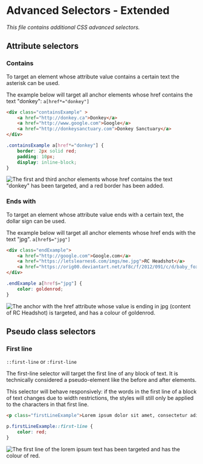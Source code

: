 # Advanced Selectors - Extended

_This file contains additional CSS advanced selectors._

## Attribute selectors

### Contains
To target an element whose attribute value contains a certain text the asterisk can be used.

The example below will target all anchor elements whose href contains the text "donkey":
`a[href*="donkey"]`

```html
<div class="containsExample" >
    <a href="http://donkey.ca">Donkey</a>
    <a href="http://www.google.com">Google</a>
    <a href="http://donkeysanctuary.com">Donkey Sanctuary</a>
</div>
```
```css
.containsExample a[href*="donkey"] {
    border: 2px solid red;
	padding: 10px;
	display: inline-block;
}
```

![The first and third anchor elements whose href contains the text "donkey" has been targeted, and a red border has been added.](https://hychalknotes.s3.amazonaws.com/contains-selector--conEd.png)

### Ends with
To target an element whose attribute value ends with a certain text, the dollar sign can be used.

The example below will target all anchor elements whose href ends with the text "jpg".
`a[href$="jpg"]`

```html
<div class="endExample">
	<a href="http://google.com">Google.com</a>
	<a href="https://letslearnes6.com/imgs/me.jpg">RC Headshot</a>
	<a href="https://orig00.deviantart.net/af8c/f/2012/091/c/d/baby_fox_by_blood_charm-d4ummfk.png">baby fox picture</a>
</div>
```
```css
.endExample a[href$="jpg"] {
    color: goldenrod;
}
```

![The anchor with the href attribute whose value is ending in jpg (content of RC Headshot) is targeted, and has a colour of goldenrod.](https://hychalknotes.s3.amazonaws.com/Screen%20Shot%202019-02-20%20at%209.39.00%20AM.png)

## Pseudo class selectors

### First line
`::first-line` or `:first-line`

The first-line selector will target the first line of any block of text. It is technically considered a pseudo-element like the before and after elements.

This selector will behave responsively: if the words in the first line of a block of text changes due to width restrictions, the styles will still only be applied to the characters in that first line.

```html
<p class="firstLineExample">Lorem ipsum dolor sit amet, consectetur adipisicing elit.Aliquam, minus, quos, earum expedita obcaecati reprehenderitinventore libero atque veniam aut repellendus tenetur in repellat necessitatibus eveniet iure eos quaerat temporaveniam aut repellendus tenetur in repellat necessitatibus eveniet iure eos quaerat temporaveniam aut repellendus tenetur in repellat necessitatibus eveniet iure eos quaerat temporaveniam aut repellendus tenetur in repellat necessitatibus eveniet iure eos quaerat temporaveniam aut repellendus tenetur in repellat necessitatibus eveniet iure eos quaerat temporaveniam aut repellendus tenetur in repellat necessitatibus eveniet iure eos quaerat temporaveniam aut repellendus tenetur in repellat necessitatibus eveniet iure eos quaerat temporaveniam aut repellendus tenetur in repellat necessitatibus eveniet iure eos quaerat temporaveniam aut repellendus tenetur in repellat necessitatibus eveniet iure eos quaerat temporaveniam aut repellendus tenetur in repellat necessitatibus eveniet iure eos quaerat tempora!</p>
```

```css
p.firstLineExample::first-line {
    color: red;
}
```
![The first line of the lorem ipsum text has been targeted and has the colour of red.](https://hychalknotes.s3.amazonaws.com/Screen%20Shot%202019-02-20%20at%209.53.28%20AM.png)